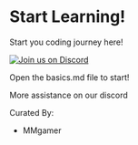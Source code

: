 # Start Learning!
Start you coding journey here!

[![Join us on Discord](https://discordapp.com/api/guilds/461500707082862613/embed.png?style=banner2)](https://discord.gg/fNAhcKY)

Open the basics.md file to start!

More assistance on our discord

Curated By:
- MMgamer
